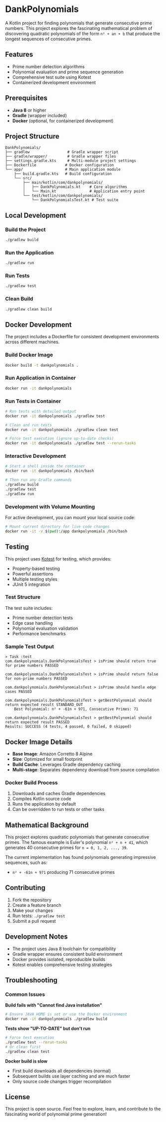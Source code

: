 # DankPolynomials

A Kotlin project for finding polynomials that generate consecutive prime numbers. This project explores the fascinating mathematical problem of discovering quadratic polynomials of the form `n² + an + b` that produce the longest sequences of consecutive primes.

## Features

- Prime number detection algorithms
- Polynomial evaluation and prime sequence generation
- Comprehensive test suite using Kotest
- Containerized development environment

## Prerequisites

- **Java 8** or higher
- **Gradle** (wrapper included)
- **Docker** (optional, for containerized development)

## Project Structure

```
DankPolynomials/
├── gradlew                 # Gradle wrapper script
├── gradle/wrapper/         # Gradle wrapper files
├── settings.gradle.kts     # Multi-module project settings
├── Dockerfile             # Docker configuration
└── app/                   # Main application module
    ├── build.gradle.kts   # Build configuration
    └── src/
        ├── main/kotlin/com/dankpolynomials/
        │   ├── DankPolynomials.kt    # Core algorithms
        │   └── Main.kt               # Application entry point
        └── test/kotlin/com/dankpolynomials/
            └── DankPolynomialsTest.kt # Test suite
```

## Local Development

### Build the Project

```bash
./gradlew build
```

### Run the Application

```bash
./gradlew run
```

### Run Tests

```bash
./gradlew test
```

### Clean Build

```bash
./gradlew clean build
```

## Docker Development

The project includes a Dockerfile for consistent development environments across different machines.

### Build Docker Image

```bash
docker build -t dankpolynomials .
```

### Run Application in Container

```bash
docker run -it dankpolynomials
```

### Run Tests in Container

```bash
# Run tests with detailed output
docker run -it dankpolynomials ./gradlew test

# Clean and run tests
docker run -it dankpolynomials ./gradlew clean test

# Force test execution (ignore up-to-date checks)
docker run -it dankpolynomials ./gradlew test --rerun-tasks
```

### Interactive Development

```bash
# Start a shell inside the container
docker run -it dankpolynomials /bin/bash

# Then run any Gradle commands
./gradlew build
./gradlew test
./gradlew run
```

### Development with Volume Mounting

For active development, you can mount your local source code:

```bash
# Mount current directory for live code changes
docker run -it -v $(pwd):/app dankpolynomials /bin/bash
```

## Testing

This project uses [Kotest](https://kotest.io/) for testing, which provides:

- Property-based testing
- Powerful assertions
- Multiple testing styles
- JUnit 5 integration

### Test Structure

The test suite includes:
- Prime number detection tests
- Edge case handling
- Polynomial evaluation validation
- Performance benchmarks

### Sample Test Output

```
> Task :test
com.dankpolynomials.DankPolynomialsTest > isPrime should return true for prime numbers PASSED

com.dankpolynomials.DankPolynomialsTest > isPrime should return false for non-prime numbers PASSED

com.dankpolynomials.DankPolynomialsTest > isPrime should handle edge cases PASSED

com.dankpolynomials.DankPolynomialsTest > getBestPolynomial should return expected result STANDARD_OUT
    Best Polynomial: n² + -61n + 971, Consecutive Primes: 71

com.dankpolynomials.DankPolynomialsTest > getBestPolynomial should return expected result PASSED
Results: SUCCESS (4 tests, 4 passed, 0 failed, 0 skipped)
```

## Docker Image Details

- **Base Image**: Amazon Corretto 8 Alpine
- **Size**: Optimized for small footprint
- **Build Cache**: Leverages Gradle dependency caching
- **Multi-stage**: Separates dependency download from source compilation

### Docker Build Process

1. Downloads and caches Gradle dependencies
2. Compiles Kotlin source code
3. Runs the application by default
4. Can be overridden to run tests or other tasks

## Mathematical Background

This project explores quadratic polynomials that generate consecutive primes. The famous example is Euler's polynomial `n² + n + 41`, which generates 40 consecutive primes for `n = 0, 1, 2, ..., 39`.

The current implementation has found polynomials generating impressive sequences, such as:
- `n² + -61n + 971` producing 71 consecutive primes

## Contributing

1. Fork the repository
2. Create a feature branch
3. Make your changes
4. Run tests: `./gradlew test`
5. Submit a pull request

## Development Notes

- The project uses Java 8 toolchain for compatibility
- Gradle wrapper ensures consistent build environment
- Docker provides isolated, reproducible builds
- Kotest enables comprehensive testing strategies

## Troubleshooting

### Common Issues

**Build fails with "Cannot find Java installation"**
```bash
# Ensure JAVA_HOME is set or use the Docker environment
docker run -it dankpolynomials ./gradlew build
```

**Tests show "UP-TO-DATE" but don't run**
```bash
# Force test execution
./gradlew test --rerun-tasks
# Or clean first
./gradlew clean test
```

**Docker build is slow**
- First build downloads all dependencies (normal)
- Subsequent builds use layer caching and are much faster
- Only source code changes trigger recompilation

## License

This project is open source. Feel free to explore, learn, and contribute to the fascinating world of polynomial prime generation!